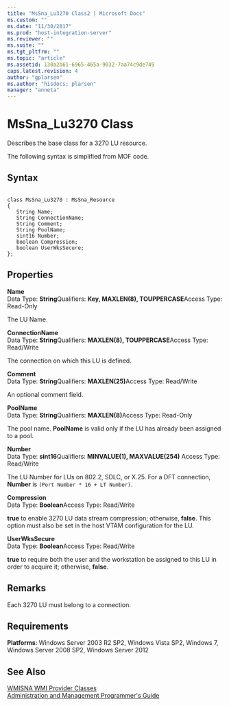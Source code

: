 ```yaml
---
title: "MsSna_Lu3270 Class2 | Microsoft Docs"
ms.custom: ""
ms.date: "11/30/2017"
ms.prod: "host-integration-server"
ms.reviewer: ""
ms.suite: ""
ms.tgt_pltfrm: ""
ms.topic: "article"
ms.assetid: 130a2b61-6965-465a-9032-7aa74c9de749
caps.latest.revision: 4
author: "gplarsen"
ms.author: "hisdocs; plarsen"
manager: "anneta"
---
```

# MsSna_Lu3270 Class
Describes the base class for a 3270 LU resource.  
  
 The following syntax is simplified from MOF code.  
  
## Syntax  
  
```  
  
class MsSna_Lu3270 : MsSna_Resource  
{  
   String Name;  
   String ConnectionName;  
   String Comment;  
   String PoolName;  
   sint16 Number;  
   boolean Compression;  
   boolean UserWksSecure;  
};  
```  
  
## Properties  
 **Name**  
 Data Type: **String**Qualifiers: **Key, MAXLEN(8), TOUPPERCASE**Access Type: Read-Only  
  
 The LU Name.  
  
 **ConnectionName**  
 Data Type: **String**Qualifiers: **MAXLEN(8), TOUPPERCASE**Access Type: Read/Write  
  
 The connection on which this LU is defined.  
  
 **Comment**  
 Data Type: **String**Qualifiers: <strong>MAXLEN(25)</strong>Access Type: Read/Write  
  
 An optional comment field.  
  
 **PoolName**  
 Data Type: **String**Qualifiers: <strong>MAXLEN(8)</strong>Access Type: Read-Only  
  
 The pool name. **PoolName** is valid only if the LU has already been assigned to a pool.  
  
 **Number**  
 Data Type: **sint16**Qualifiers: **MINVALUE(1), MAXVALUE(254)** Access Type: Read/Write  
  
 The LU Number for LUs on 802.2, SDLC, or X.25. For a DFT connection, **Number** is `(Port Number * 16 + LT Number)`.  
  
 **Compression**  
 Data Type: **Boolean**Access Type: Read/Write  
  
 **true** to enable 3270 LU data stream compression; otherwise, **false**. This option must also be set in the host VTAM configuration for the LU.  
  
 **UserWksSecure**  
 Data Type: **Boolean**Access Type: Read/Write  
  
 **true** to require both the user and the workstation be assigned to this LU in order to acquire it; otherwise, **false**.  
  
## Remarks  
 Each 3270 LU must belong to a connection.  
  
## Requirements  
 **Platforms**: Windows Server 2003 R2 SP2, Windows Vista SP2, Windows 7, Windows Server 2008 SP2, Windows Server 2012  
  
## See Also  
 [WMISNA WMI Provider Classes](../core/wmisna-wmi-provider-classes2.md)   
 [Administration and Management Programmer's Guide](./administration-and-management-programmer-s-guide2.md)